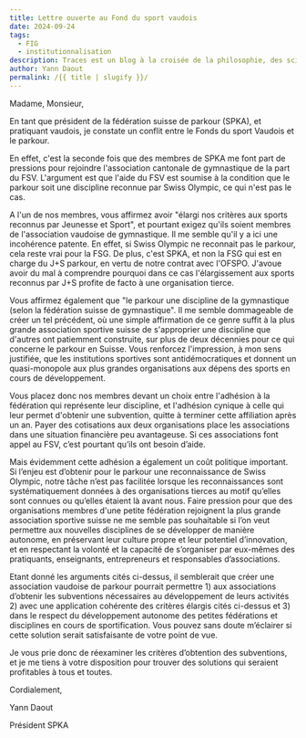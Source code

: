 ```yaml
---
title: Lettre ouverte au Fond du sport vaudois
date: 2024-09-24
tags:
  - FIG
  - institutionnalisation
description: Traces est un blog à la croisée de la philosophie, des sciences sociales, des sciences du sport et des sciences de l'éducation.
author: Yann Daout
permalink: /{{ title | slugify }}/
---
```

Madame, Monsieur,

En tant que président de la fédération suisse de parkour (SPKA), et pratiquant vaudois, je constate un conflit entre le Fonds du sport Vaudois et le parkour.

En effet, c'est la seconde fois que des membres de SPKA me font part de pressions pour rejoindre l'association cantonale de gymnastique de la part du FSV. L'argument est que l'aide du FSV est soumise à la condition que le parkour soit une discipline reconnue par Swiss Olympic, ce qui n'est pas le cas.

A l'un de nos membres, vous affirmez avoir "élargi nos critères aux sports reconnus par Jeunesse et Sport", et pourtant exigez qu'ils soient membres de l'association vaudoise de gymnastique. Il me semble qu'il y a ici une incohérence patente. En effet, si Swiss Olympic ne reconnait pas le parkour, cela reste vrai pour la FSG. De plus, c'est SPKA, et non la FSG qui est en charge du J+S parkour, en vertu de notre contrat avec l'OFSPO. J'avoue avoir du mal à comprendre pourquoi dans ce cas l'élargissement aux sports reconnus par J+S profite de facto à une organisation tierce.

Vous affirmez également que "le parkour une discipline de la gymnastique (selon la fédération suisse de gymnastique". Il me semble dommageable de créer un tel précédent, où une simple affirmation de ce genre suffit à la plus grande association sportive suisse de s'approprier une discipline que d'autres ont patiemment construite, sur plus de deux décennies pour ce qui concerne le parkour en Suisse. Vous renforcez l'impression, à mon sens justifiée, que les institutions sportives sont antidémocratiques et donnent un quasi-monopole aux plus grandes organisations aux dépens des sports en cours de développement.

Vous placez donc nos membres devant un choix entre l'adhésion à la fédération qui représente leur discipline, et l'adhésion cynique à celle qui leur permet d'obtenir une subvention, quitte à terminer cette affiliation après un an. Payer des cotisations aux deux organisations place les associations dans une situation financière peu avantageuse. Si ces associations font appel au FSV, c’est pourtant qu’ils ont besoin d’aide.

Mais évidemment cette adhésion a également un coût politique important. Si l’enjeu est d’obtenir pour le parkour une reconnaissance de Swiss Olympic, notre tâche n’est pas facilitée lorsque les reconnaissances sont systématiquement données à des organisations tierces au motif qu’elles sont connues ou qu’elles étaient là avant nous. Faire pression pour que des organisations membres d'une petite fédération rejoignent la plus grande association sportive suisse ne me semble pas souhaitable si l’on veut permettre aux nouvelles disciplines de se développer de manière autonome, en préservant leur culture propre et leur potentiel d’innovation, et en respectant la volonté et la capacité de s’organiser par eux-mêmes des pratiquants, enseignants, entrepreneurs et responsables d’associations.

Etant donné les arguments cités ci-dessus, il semblerait que créer une association vaudoise de parkour pourrait permettre 1) aux associations d’obtenir les subventions nécessaires au développement de leurs activités 2) avec une application cohérente des critères élargis cités ci-dessus et 3) dans le respect du développement autonome des petites fédérations et disciplines en cours de sportification. Vous pouvez sans doute m’éclairer si cette solution serait satisfaisante de votre point de vue.

Je vous prie donc de réexaminer les critères d’obtention des subventions, et je me tiens à votre disposition pour trouver des solutions qui seraient profitables à tous et toutes.

Cordialement,

Yann Daout

Président SPKA